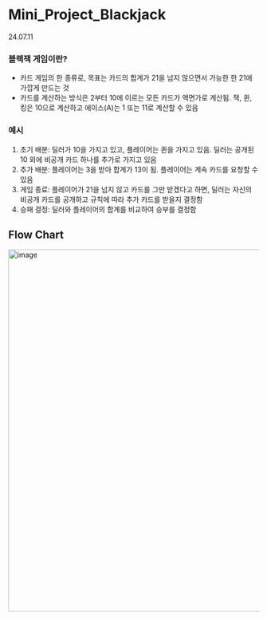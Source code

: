 # Mini_Project_Blackjack
24.07.11

### 블랙잭 게임이란?
- 카드 게임의 한 종류로, 목표는 카드의 합계가 21을 넘지 않으면서 가능한 한 21에 가깝게 만드는 것
- 카드를 계산하는 방식은 2부터 10에 이르는 모든 카드가 액면가로 계산됨. 잭, 퀸, 킹은 10으로 계산하고 에이스(A)는 1 또는 11로 계산할 수 있음

### 예시
1. 초기 배분: 딜러가 10을 가지고 있고, 플레이어는 퀸을 가지고 있음. 딜러는 공개된 10 외에 비공개 카드 하나를 추가로 가지고 있음
2. 추가 배분: 플레이어는 3을 받아 합계가 13이 됨. 플레이어는 계속 카드를 요청할 수 있음
3. 게임 종료: 플레이어가 21을 넘지 않고 카드를 그만 받겠다고 하면, 딜러는 자신의 비공개 카드를 공개하고 규칙에 따라 추가 카드를 받을지 결정함
4. 승패 결정: 딜러와 플레이어의 합계를 비교하여 승부를 결정함

## Flow Chart
<img width="726" alt="image" src="https://github.com/jysung1122/Mini_Project_Blackjack/assets/56614779/41bb938e-68d1-4eca-a53d-f78847997f17">
